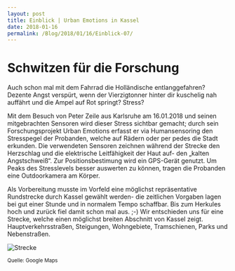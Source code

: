 ```yaml
---
layout: post
title: Einblick | Urban Emotions in Kassel
date: 2018-01-16
permalink: /Blog/2018/01/16/Einblick-07/
---
```

# Schwitzen für die Forschung

Auch schon mal mit dem Fahrrad die Holländische entlanggefahren? Dezente Angst verspürt, wenn der Vierzigtonner hinter dir kuschelig nah auffährt und die Ampel auf Rot springt? Stress? 

Mit dem Besuch von Peter Zeile aus Karlsruhe am 16.01.2018 und seinen mitgebrachten Sensoren wird dieser Stress sichtbar gemacht; durch sein Forschungsprojekt Urban Emotions erfasst er via Humansensoring den Stresspegel der Probanden, welche auf Rädern oder per pedes die Stadt erkunden. Die verwendeten Sensoren zeichnen während der Strecke den Herzschlag und die elektrische Leitfähigkeit der Haut auf- den „kalten Angstschweiß“. Zur Positionsbestimung wird ein GPS-Gerät genutzt. Um Peaks des Stresslevels besser auswerten zu können, tragen die Probanden eine Outdoorkamera am Körper. 

Als Vorbereitung musste im Vorfeld eine möglichst repräsentative Rundstrecke durch Kassel gewählt werden- die zeitlichen Vorgaben lagen bei gut einer Stunde und in normalem Tempo schaffbar. Bis zum Herkules hoch und zurück fiel damit schon mal aus. ;-) 
Wir entschieden uns für eine Strecke, welche einen möglichst breiten Abschnitt von Kassel zeigt. Hauptverkehrsstraßen, Steigungen, Wohngebiete, Tramschienen, Parks und Nebenstraßen. 

![Strecke](https://utransform.github.io/assets/images/strecke_1.png "Einladung zum Vortrag") 

<small>Quelle: Google Maps</small> 






